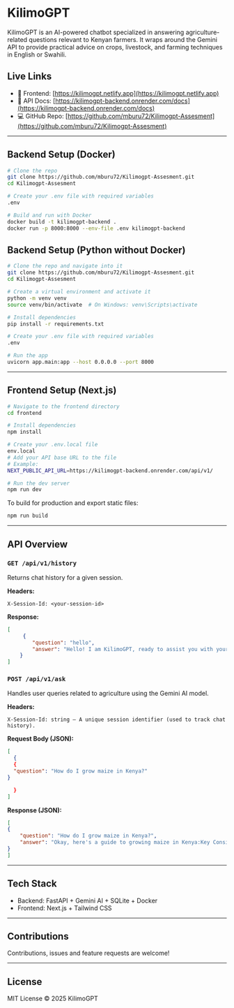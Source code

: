 # KilimoGPT 

KilimoGPT is an AI-powered chatbot specialized in answering agriculture-related questions relevant to Kenyan farmers. It wraps around the Gemini API to provide practical advice on crops, livestock, and farming techniques in English or Swahili.

##  Live Links

- 🔗 Frontend: [https://kilimogpt.netlify.app](https://kilimogpt.netlify.app)
- 📘 API Docs: [https://kilimogpt-backend.onrender.com/docs](https://kilimogpt-backend.onrender.com/docs)
- 💻 GitHub Repo: [https://github.com/mburu72/Kilimogpt-Assesment](https://github.com/mburu72/Kilimogpt-Assesment)

---

##  Backend Setup (Docker)

```bash
# Clone the repo
git clone https://github.com/mburu72/Kilimogpt-Assesment.git
cd Kilimogpt-Assesment

# Create your .env file with required variables
.env

# Build and run with Docker
docker build -t kilimogpt-backend .
docker run -p 8000:8000 --env-file .env kilimogpt-backend
```

##  Backend Setup (Python without Docker)

```bash
# Clone the repo and navigate into it
git clone https://github.com/mburu72/Kilimogpt-Assesment.git
cd Kilimogpt-Assesment

# Create a virtual environment and activate it
python -m venv venv
source venv/bin/activate  # On Windows: venv\Scripts\activate

# Install dependencies
pip install -r requirements.txt

# Create your .env file with required variables
.env

# Run the app
uvicorn app.main:app --host 0.0.0.0 --port 8000
```

---

## Frontend Setup (Next.js)

```bash
# Navigate to the frontend directory
cd frontend

# Install dependencies
npm install

# Create your .env.local file
env.local
# Add your API base URL to the file
# Example:
NEXT_PUBLIC_API_URL=https://kilimogpt-backend.onrender.com/api/v1/

# Run the dev server
npm run dev
```

To build for production and export static files:

```bash
npm run build
```

---

## API Overview

### `GET /api/v1/history`

Returns chat history for a given session.

**Headers:**

```
X-Session-Id: <your-session-id>
```

**Response:**

```json
[
     {
        "question": "hello",
        "answer": "Hello! I am KilimoGPT, ready to assist you with your farming questions related to Kenya. Ask away!"
    }
]
```

### `POST /api/v1/ask`

Handles user queries related to agriculture using the Gemini AI model.

**Headers:**

```
X-Session-Id: string – A unique session identifier (used to track chat history).
```

**Request Body (JSON):**

```json
[
  {
  {
  "question": "How do I grow maize in Kenya?"
}

  }
]


```
**Response (JSON):**

```json
[
{
    "question": "How do I grow maize in Kenya?",
    "answer": "Okay, here's a guide to growing maize in Kenya:Key Considerations:..."
}
]
```
---

## Tech Stack

- Backend: FastAPI + Gemini AI + SQLite + Docker
- Frontend: Next.js + Tailwind CSS

---

## Contributions

Contributions, issues and feature requests are welcome!

---

## License

MIT License © 2025 KilimoGPT
